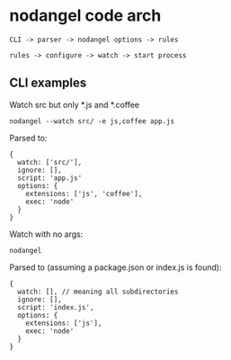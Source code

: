 # nodangel code arch

```
CLI -> parser -> nodangel options -> rules

rules -> configure -> watch -> start process
```

## CLI examples

Watch src but only *.js and *.coffee

    nodangel --watch src/ -e js,coffee app.js

Parsed to:

    {
      watch: ['src/'],
      ignore: [],
      script: 'app.js'
      options: {
        extensions: ['js', 'coffee'],
        exec: 'node'
      }
    }

Watch with no args:

    nodangel

Parsed to (assuming a package.json or index.js is found):

    {
      watch: [], // meaning all subdirectories
      ignore: [],
      script: 'index.js',
      options: {
        extensions: ['js'],
        exec: 'node'
      }
    }
